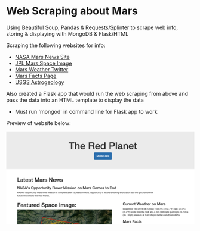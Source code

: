 # Web Scraping about Mars
Using Beautiful Soup, Pandas &amp; Requests/Splinter to scrape web info, storing &amp; displaying with MongoDB &amp; Flask/HTML

Scraping the following websites for info:
- [NASA Mars News Site](https://mars.nasa.gov/news/)
- [JPL Mars Space Image](https://www.jpl.nasa.gov/spaceimages/?search=&category=Mars)
- [Mars Weather Twitter](https://twitter.com/marswxreport?lang=en)
- [Mars Facts Page](http://space-facts.com/mars/)
- [USGS Astrogeology](https://astrogeology.usgs.gov/search/results?q=hemisphere+enhanced&k1=target&v1=Mars)

Also created a Flask app that would run the web scraping from above and pass the data into an HTML template to display the data
* Must run 'mongod' in command line for Flask app to work

Preview of website below:

![WebsiteScreenShot](/Screenshots/WebsiteScreenShot.png)
